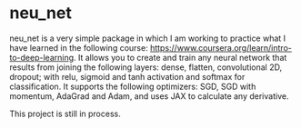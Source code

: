 # neu_net
neu_net is a very simple package in which I am working to practice what I have learned in the following course: https://www.coursera.org/learn/intro-to-deep-learning. It allows you to create and train any neural network that results from joining the following layers: dense, flatten, convolutional 2D, dropout; with relu, sigmoid and tanh activation and softmax for classification. It supports the following optimizers: SGD, SGD with momentum, AdaGrad and Adam, and uses JAX to calculate any derivative.

This project is still in process.
